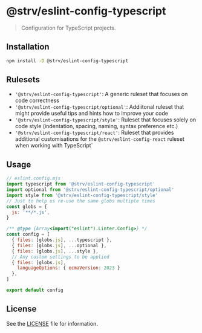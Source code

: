# @strv/eslint-config-typescript

> Configuration for TypeScript projects.

## Installation

```sh
npm install -D @strv/eslint-config-typescript
```

## Rulesets

- `'@strv/eslint-config-typescript'`: A generic ruleset that focuses on code correctness
- `'@strv/eslint-config-typescript/optional'`: Addiitonal ruleset that might provide useful tips and hints how to improve your code
- `'@strv/eslint-config-typescript/style'`: Ruleset that focuses solely on code style (indentation, spacing, naming, syntax preference etc.)
- `'@strv/eslint-config-typescript/react'`: Ruleset that provides additional customisations for the `@strv/eslint-config-react` ruleset when working with TypeScript`

## Usage

```js
// eslint.config.mjs
import typescript from '@strv/eslint-config-typescript'
import optional from '@strv/eslint-config-typescript/optional'
import style from '@strv/eslint-config-typescript/style'
// Just to help us re-use the same globs multiple times
const globs = {
  js: '**/*.js',
}

/** @type {Array<import("eslint").Linter.Config>} */
const config = [
  { files: [globs.js], ...typescript },
  { files: [globs.js], ...optional },
  { files: [globs.js], ...style },
  // Any custom settings to be applied
  { files: [globs.js],
    languageOptions: { ecmaVersion: 2023 }
  },
]

export default config
```

## License

See the [LICENSE](LICENSE) file for information.

